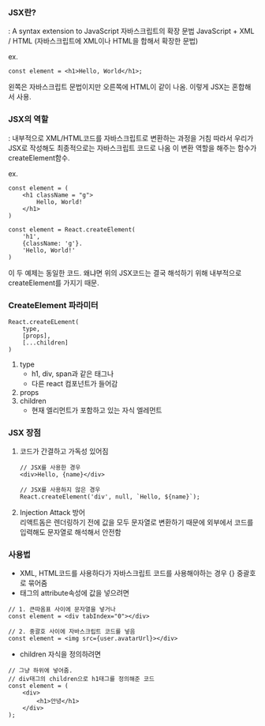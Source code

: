 ### JSX란?
: A syntax extension to JavaScript
자바스크립트의 확장 문법
JavaScript + XML / HTML (자바스크립트에 XML이나 HTML을 합해서 확장한 문법)

ex.
```
const element = <h1>Hello, World</h1>;
```
왼쪽은 자바스크립트 문법이지만 오른쪽에 HTML이 같이 나옴.
이렇게 JSX는 혼합해서 사용.

### JSX의 역할
: 내부적으로 XML/HTML코드를 자바스크립트로 변환하는 과정을 거침
따라서 우리가 JSX로 작성해도 최종적으로는 자바스크립트 코드로 나옴
이 변환 역할을 해주는 함수가 createElement함수.

ex.
```
const element = (
    <h1 className = "g">
        Hello, World!
    </h1>
)

const element = React.createElement(
    'h1',
    {className: 'g'}.
    'Hello, World!'
)
```  
이 두 예제는 동일한 코드.
왜냐면 위의 JSX코드는 결국 해석하기 위해 내부적으로 createElement를 가지기 때문.


### CreateElement 파라미터  
```
React.createELement(
    type,
    [props],
    [...children]
)
```
1. type
    - h1, div, span과 같은 태그나 
    - 다른 react 컴포넌트가 들어감
2. props
3. children
    - 현재 엘리먼트가 포함하고 있는 자식 엘레먼트

### JSX 장점
1. 코드가 간결하고 가독성 있어짐
    ```
    // JSX를 사용한 경우
    <div>Hello, {name}</div>

    // JSX를 사용하지 않은 경우
    React.createElement('div', null, `Hello, ${name}`);
    ```
2. Injection Attack 방어  
리액트돔은 렌더링하기 전에 값을 모두 문자열로 변환하기 때문에 외부에서 코드를 입력해도 문자열로 해석해서 안전함

### 사용법
- XML, HTML코드를 사용하다가 자바스크립트 코드를 사용해야하는 경우 {} 중괄호로 묶어줌
- 태그의 attribute속성에 값을 넣으려면
``` 
// 1. 큰따옴표 사이에 문자열을 넣거나
const element = <div tabIndex="0"></div>

// 2. 중괄호 사이에 자바스크립트 코드를 넣음
const element = <img src={user.avatarUrl}></div>
```
- children 자식을 정의하려면
```
// 그냥 하위에 넣어줌. 
// div태그의 children으로 h1태그를 정의해준 코드
const element = (
    <div>
        <h1>안녕</h1>
    </div>
);
```